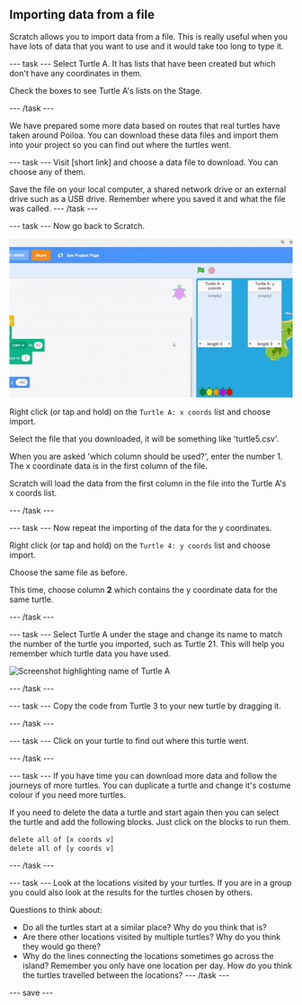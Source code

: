 ## Importing data from a file

Scratch allows you to import data from a file. This is really useful when you have lots of data that you want to use and it would take too long to type it. 


--- task ---
Select Turtle A. It has lists that have been created but which don't have any coordinates in them. 

Check the boxes to see Turtle A's lists  on the Stage. 

--- /task ---

We have prepared some more data based on routes that real turtles have taken around Poiloa. You can download these data files and import them into your project so you can find out where the turtles went. 

--- task ---
Visit [short link] and choose a data file to download. You can choose any of them. 

Save the file on your local computer, a shared network drive or an external drive such as a USB drive. Remember where you saved it and what the file was called. 
--- /task ---

--- task ---
Now go back to Scratch. 

![animation of importing x coords](images/import-x-coords.gif)

Right click (or tap and hold) on the `Turtle A: x coords` list and choose import. 

Select the file that you downloaded, it will be something like 'turtle5.csv'. 

When you are asked 'which column should be used?', enter the number 1. The x coordinate data is in the first column of the file.

Scratch will load the data from the first column in the file into the Turtle A's x coords list.

--- /task ---

--- task ---
Now repeat the importing of the data for the y coordinates. 

Right click (or tap and hold) on the `Turtle 4: y coords` list and choose import.

Choose the same file as before. 

This time, choose column **2** which contains the y coordinate data for the same turtle. 

--- /task ---

--- task ---
Select Turtle A under the stage and change its name to match the number of the turtle you imported, such as Turtle 21. This will help you remember which turtle data you have used.

![Screenshot highlighting name of Turtle A](images/rename-turtleA.png)

--- /task ---

--- task ---
Copy the code from Turtle 3 to your new turtle by dragging it. 

--- /task ---

--- task ---
Click on your turtle to find out where this turtle went. 

--- /task ---

--- task ---
If you have time you can download more data and follow the journeys of more turtles. You can duplicate a turtle and change it's costume colour if you need more turtles. 

If you need to delete the data a turtle and start again then you can select the turtle and add the following blocks. Just click on the blocks to run them.

```blocks3
delete all of [x coords v]
delete all of [y coords v]

```
--- /task ---

--- task ---
Look at the locations visited by your turtles. If you are in a group you could also look at the results for the turtles chosen by others.

Questions to think about:
+ Do all the turtles start at a similar place? Why do you think that is?
+ Are there other locations visited by multiple turtles? Why do you think they would go there?
+ Why do the lines connecting the locations sometimes go across the island? Remember you only have one location per day. How do you think the turtles travelled between the locations?
--- /task ---

--- save ---
